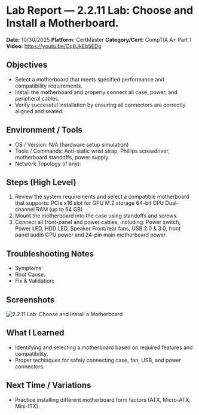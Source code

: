 # Lab Report — 2.2.11 Lab: Choose and Install a Motherboard.

**Date:** 10/30/2025 
**Platform:** CertMaster 
**Category/Cert:** CompTIA A+ Part 1  
**Video:** https://youtu.be/Cq8JkEb5EDg

## Objectives
- Select a motherboard that meets specified performance and compatibility requirements.
- Install the motherboard and properly connect all case, power, and peripheral cables.
- Verify successful installation by ensuring all connectors are correctly aligned and seated.

## Environment / Tools
- OS / Version: N/A (hardware setup simulation)
- Tools / Commands: Anti-static wrist strap, Phillips screwdriver, motherboard standoffs, power supply
- Network Topology (if any):

## Steps (High Level)
1. Review the system requirements and select a compatible motherboard that supports:
   PCIe x16 slot for GPU
   M.2 storage
   64-bit CPU
   Dual-channel RAM (up to 64 GB)
2. Mount the motherboard into the case using standoffs and screws.
3. Connect all front-panel and power cables, including:
   Power switch, Power LED, HDD LED, Speaker
   Front/rear fans, USB 2.0 & 3.0, front panel audio
   CPU power and 24-pin main motherboard power

## Troubleshooting Notes
- Symptoms:
- Root Cause:
- Fix & Validation:

## Screenshots
![2.2.11 Lab: Choose and Install a Motherboard](Screenshot%202025-10-30%20233645.png)

## What I Learned
- Identifying and selecting a motherboard based on required features and compatibility.
- Proper techniques for safely connecting case, fan, USB, and power connectors.

## Next Time / Variations
- Practice installing different motherboard form factors (ATX, Micro-ATX, Mini-ITX).
